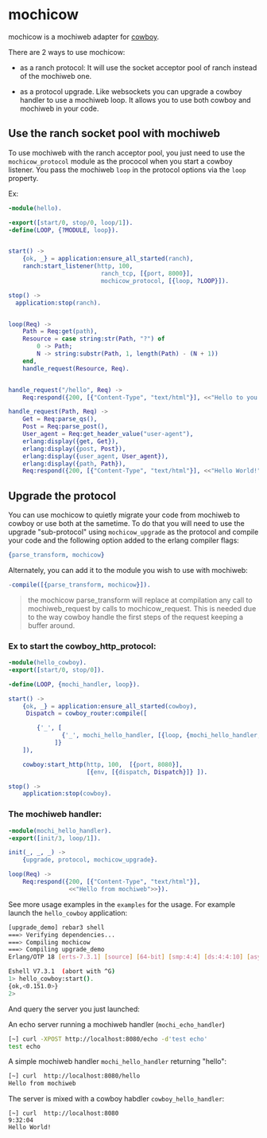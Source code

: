 # mochicow

mochicow is a mochiweb adapter for [cowboy](http://github.com/extend/cowboy).

There are 2 ways to use mochicow:

- as a ranch protocol: It will use the socket acceptor pool of ranch
  instead of the mochiweb one.

- as a protocol upgrade. Like websockets you can upgrade a cowboy
  handler to use a mochiweb loop. It allows you to use both cowboy and 
  mochiweb in your code.


## Use the ranch socket pool with mochiweb

To use mochiweb with the ranch acceptor pool, you just need to use the
`mochicow_protocol` module as the prococol when you start a cowboy
listener. You pass the mochiweb `loop` in the protocol options via the
`loop` property.

Ex:

```erlang
-module(hello).

-export([start/0, stop/0, loop/1]).
-define(LOOP, {?MODULE, loop}).


start() ->
    {ok, _} = application:ensure_all_started(ranch),
    ranch:start_listener(http, 100,
                          ranch_tcp, [{port, 8000}],
                          mochicow_protocol, [{loop, ?LOOP}]).

stop() ->
  application:stop(ranch).


loop(Req) ->
    Path = Req:get(path),
    Resource = case string:str(Path, "?") of
        0 -> Path;
        N -> string:substr(Path, 1, length(Path) - (N + 1))
    end,
    handle_request(Resource, Req).


handle_request("/hello", Req) ->
    Req:respond({200, [{"Content-Type", "text/html"}], <<"Hello to you as well">>});

handle_request(Path, Req) ->
    Get = Req:parse_qs(),
    Post = Req:parse_post(),
    User_agent = Req:get_header_value("user-agent"),
    erlang:display({get, Get}),
    erlang:display({post, Post}),
    erlang:display({user_agent, User_agent}),
    erlang:display({path, Path}),
    Req:respond({200, [{"Content-Type", "text/html"}], <<"Hello World!">>}).
```


## Upgrade the protocol

You can use mochicow to quietly migrate your code from mochiweb to
cowboy or use both at the sametime. To do that you will need to use the
upgrade "sub-protocol" using `mochicow_upgrade` as the protocol and compile 
your code and the following option added to the erlang compiler flags:

```erlang
{parse_transform, mochicow}
```

Alternately, you can add it to the module you wish to use with mochiweb:

```erlang
-compile([{parse_transform, mochicow}]).
```

> the mochicow parse_transform will replace at compilation any call to 
mochiweb_request by calls to mochicow_request. This is needed due to the way 
cowboy handle the first steps of the request keeping a buffer around. 



### Ex to start the cowboy_http_protocol:

```erlang
-module(hello_cowboy).
-export([start/0, stop/0]).

-define(LOOP, {mochi_handler, loop}).

start() ->
    {ok, _} = application:ensure_all_started(cowboy),
     Dispatch = cowboy_router:compile([

        {'_', [
               {'_', mochi_hello_handler, [{loop, {mochi_hello_handler, loop}}]}
             ]}
    ]),

    cowboy:start_http(http, 100,  [{port, 8080}], 
                      [{env, [{dispatch, Dispatch}]} ]).

stop() ->
    application:stop(cowboy).
```


### The mochiweb handler:

```erlang
-module(mochi_hello_handler).
-export([init/3, loop/1]).

init(_, _, _) ->
    {upgrade, protocol, mochicow_upgrade}.

loop(Req) ->
    Req:respond({200, [{"Content-Type", "text/html"}],
                 <<"Hello from mochiweb">>}).
```


See more usage examples in the `examples` for the usage. For example launch the
`hello_cowboy` application:

```bash
[upgrade_demo] rebar3 shell                                                                            2:39:25  ☁  master ☂ ⚡ ✭
===> Verifying dependencies...
===> Compiling mochicow
===> Compiling upgrade_demo
Erlang/OTP 18 [erts-7.3.1] [source] [64-bit] [smp:4:4] [ds:4:4:10] [async-threads:0] [kernel-poll:false]

Eshell V7.3.1  (abort with ^G)
1> hello_cowboy:start().
{ok,<0.151.0>}
2>
```

And query the server you just launched:

An echo server running a mochiweb handler (`mochi_echo_handler`)

```bash
[~] curl -XPOST http://localhost:8080/echo -d'test echo'               2:39:50
test echo
```

A simple mochiweb handler `mochi_hello_handler` returning "hello":
```bash
[~] curl  http://localhost:8080/hello                                  9:30:22
Hello from mochiweb
```

The server is mixed with a cowboy habdler `cowboy_hello_handler`:
```
[~] curl  http://localhost:8080                                        9:32:04
Hello World!
```

